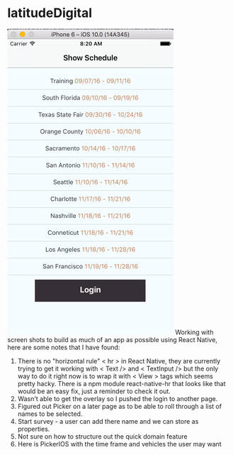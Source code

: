 # latitudeDigital
![alt text](./img/latitudeDigital.png "Home Page")
Working with screen shots to build as much of an app as possible using React Native, here are some notes that I have found:

1. There is no "horizontal rule" < hr > in React Native, they are currently trying to get it working with < Text /> and <        TextInput /> but the only way to do it right now is to wrap it with < View > tags which seems pretty hacky. There is a npm    module react-native-hr that looks like that would be an easy fix, just a reminder to check it out.
2. Wasn't able to get the overlay so I pushed the login to another page.
3. Figured out Picker on a later page as to be able to roll through a list of names to be selected.
4. Start survey - a user can add there name and we can store as properties.
5. Not sure on how to structure out the quick domain feature
6. Here is PickerIOS with the time frame and vehicles the user may want
